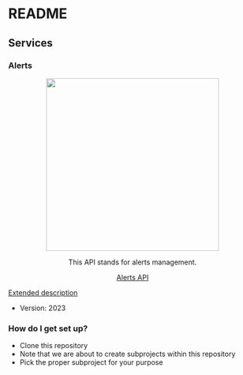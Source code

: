 # README #

## Services
### Alerts
<div align="center">
    <img src="https://drive.google.com/uc?export=§view&id=1S-2jMdLZwR19ZQegfyNG_wa5BwZegPnr" width="350px" /> 
    <p>This API stands for alerts management.</p> 
    <a href="http://localhost:8082/swagger-ui/index.html">Alerts API</a>
</div>  

[Extended description](ReactiveAlertsManagementService/README.md)

* Version: 2023

### How do I get set up? ###

* Clone this repository
* Note that we are about to create subprojects within this repository
* Pick the proper subproject for your purpose
